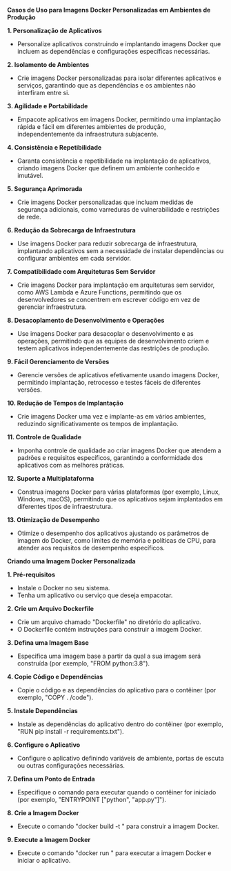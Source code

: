 **Casos de Uso para Imagens Docker Personalizadas em Ambientes de Produção**

**1. Personalização de Aplicativos**

* Personalize aplicativos construindo e implantando imagens Docker que incluem as dependências e configurações específicas necessárias.

**2. Isolamento de Ambientes**

* Crie imagens Docker personalizadas para isolar diferentes aplicativos e serviços, garantindo que as dependências e os ambientes não interfiram entre si.

**3. Agilidade e Portabilidade**

* Empacote aplicativos em imagens Docker, permitindo uma implantação rápida e fácil em diferentes ambientes de produção, independentemente da infraestrutura subjacente.

**4. Consistência e Repetibilidade**

* Garanta consistência e repetibilidade na implantação de aplicativos, criando imagens Docker que definem um ambiente conhecido e imutável.

**5. Segurança Aprimorada**

* Crie imagens Docker personalizadas que incluam medidas de segurança adicionais, como varreduras de vulnerabilidade e restrições de rede.

**6. Redução da Sobrecarga de Infraestrutura**

* Use imagens Docker para reduzir sobrecarga de infraestrutura, implantando aplicativos sem a necessidade de instalar dependências ou configurar ambientes em cada servidor.

**7. Compatibilidade com Arquiteturas Sem Servidor**

* Crie imagens Docker para implantação em arquiteturas sem servidor, como AWS Lambda e Azure Functions, permitindo que os desenvolvedores se concentrem em escrever código em vez de gerenciar infraestrutura.

**8. Desacoplamento de Desenvolvimento e Operações**

* Use imagens Docker para desacoplar o desenvolvimento e as operações, permitindo que as equipes de desenvolvimento criem e testem aplicativos independentemente das restrições de produção.

**9. Fácil Gerenciamento de Versões**

* Gerencie versões de aplicativos efetivamente usando imagens Docker, permitindo implantação, retrocesso e testes fáceis de diferentes versões.

**10. Redução de Tempos de Implantação**

* Crie imagens Docker uma vez e implante-as em vários ambientes, reduzindo significativamente os tempos de implantação.

**11. Controle de Qualidade**

* Imponha controle de qualidade ao criar imagens Docker que atendem a padrões e requisitos específicos, garantindo a conformidade dos aplicativos com as melhores práticas.

**12. Suporte a Multiplataforma**

* Construa imagens Docker para várias plataformas (por exemplo, Linux, Windows, macOS), permitindo que os aplicativos sejam implantados em diferentes tipos de infraestrutura.

**13. Otimização de Desempenho**

* Otimize o desempenho dos aplicativos ajustando os parâmetros de imagem do Docker, como limites de memória e políticas de CPU, para atender aos requisitos de desempenho específicos.

**Criando uma Imagem Docker Personalizada**

**1. Pré-requisitos**

* Instale o Docker no seu sistema.
* Tenha um aplicativo ou serviço que deseja empacotar.

**2. Crie um Arquivo Dockerfile**

* Crie um arquivo chamado "Dockerfile" no diretório do aplicativo.
* O Dockerfile contém instruções para construir a imagem Docker.

**3. Defina uma Imagem Base**

* Especifica uma imagem base a partir da qual a sua imagem será construída (por exemplo, "FROM python:3.8").

**4. Copie Código e Dependências**

* Copie o código e as dependências do aplicativo para o contêiner (por exemplo, "COPY . /code").

**5. Instale Dependências**

* Instale as dependências do aplicativo dentro do contêiner (por exemplo, "RUN pip install -r requirements.txt").

**6. Configure o Aplicativo**

* Configure o aplicativo definindo variáveis de ambiente, portas de escuta ou outras configurações necessárias.

**7. Defina um Ponto de Entrada**

* Especifique o comando para executar quando o contêiner for iniciado (por exemplo, "ENTRYPOINT ["python", "app.py"]").

**8. Crie a Imagem Docker**

* Execute o comando "docker build -t <nome-da-imagem>" para construir a imagem Docker.

**9. Execute a Imagem Docker**

* Execute o comando "docker run <nome-da-imagem>" para executar a imagem Docker e iniciar o aplicativo.